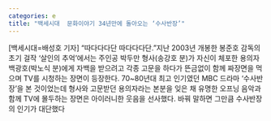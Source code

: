 ```yaml
---
categories: e
title: "백세시대  문화이야기 34년만에 돌아오는 ‘수사반장’"
---
```

[백세시대=배성호 기자] “따다다다단 따다다다단.”지난 2003년 개봉한 봉준호 감독의 초기 걸작 ‘살인의 추억’에서는 주인공 박두만 형사(송강호 분)가 자신이 체포한 용의자 백광호(박노식 분)에게 자백을 받으려고 각종 고문을 하다가 뜬금없이 함께 짜장면을 먹으며 TV를 시청하는 장면이 등장한다. 70~80년대 최고 인기였던 MBC 드라마 ‘수사반장’을 본 것이었는데 형사와 고문받던 용의자라는 본분을 잊은 채 유명한 오프닝 음악과 함께 TV에 몰두하는 장면은 아이러니한 웃음을 선사했다. 바꿔 말하면 그만큼 수사반장의 인기가 대단했다
